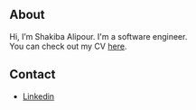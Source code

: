 ## About
Hi, I’m Shakiba Alipour. I'm a software engineer.<br />
You can check out my CV [here](https://shakiba.dev).


## Contact
- [Linkedin](https://www.linkedin.com/in/shakiba-alipour)

